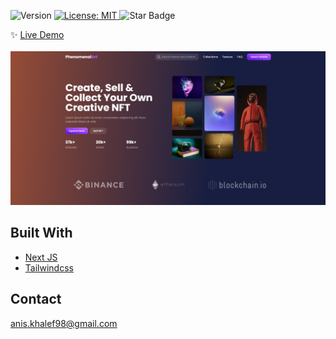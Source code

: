 
<p>
  <img alt="Version" src="https://img.shields.io/badge/version-0.1.0-blue.svg?cacheSeconds=2592000" />
  <a href="#" target="_blank">
    <img alt="License: MIT" src="https://img.shields.io/badge/License-MIT-yellow.svg" />
  </a>
  <img src="https://img.shields.io/static/v1?label=%F0%9F%8C%9F&message=If%20Useful&style=style=flat&color=BC4E99" alt="Star Badge"/>
</p>

✨ [Live Demo](https://phenomenol-art.vercel.app/)
<br></br>
    <img src="screenshot.png" alt="screenshot">
  </a>

## Built With

* [Next JS](https://nextjs.org/)
* [Tailwindcss](https://tailwindcss.com/)


<!-- CONTACT -->
## Contact

anis.khalef98@gmail.com

